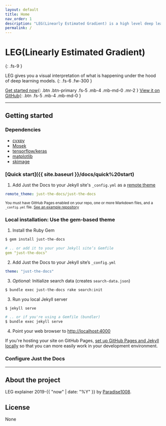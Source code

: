 ```yaml
---
layout: default
title: Home
nav_order: 1
description: "LEG(Linearly Estimated Gradient) is a high level deep learning model explainer."
permalink: /
---
```


# LEG(Linearly Estimated Gradient)
{: .fs-9 }

LEG gives you a visual interpretation of what is happening under the hood of deep learning models.
{: .fs-6 .fw-300 }

[Get started now](#getting-started){: .btn .btn-primary .fs-5 .mb-4 .mb-md-0 .mr-2 } [View it on GitHub](https://github.com/Paradise1008/LEG){: .btn .fs-5 .mb-4 .mb-md-0 }

---

## Getting started

### Dependencies

* [cvxpy](https://github.com/cvxgrp/cvxpy) 
* [Mosek](https://www.mosek.com/documentation/)
* [tensorflow/keras](https://www.tensorflow.org/)
* [matplotlib](https://matplotlib.org/users/installing.html)
* [skimage](https://github.com/scikit-image/scikit-image)

### [Quick start]({{ site.baseurl }}/docs/quick%20start)

1. Add Just the Docs to your Jekyll site's `_config.yml` as a [remote theme](https://blog.github.com/2017-11-29-use-any-theme-with-github-pages/)

```yaml
remote_theme: just-the-docs/just-the-docs
```

<small>You must have GitHub Pages enabled on your repo, one or more Markdown files, and a `_config.yml` file. [See an example repository](https://github.com/pmarsceill/jtd-remote)</small>

### Local installation: Use the gem-based theme

1. Install the Ruby Gem
  ```bash
  $ gem install just-the-docs
  ```
  ```yaml
  # .. or add it to your your Jekyll site’s Gemfile
  gem "just-the-docs"
  ```

2. Add Just the Docs to your Jekyll site’s `_config.yml`
  ```yaml
  theme: "just-the-docs"
  ```

3. _Optional:_ Initialize search data (creates `search-data.json`)
  ```bash
  $ bundle exec just-the-docs rake search:init
  ```

3. Run you local Jekyll server
  ```bash
  $ jekyll serve
  ```
  ```bash
  # .. or if you're using a Gemfile (bundler)
  $ bundle exec jekyll serve
  ```

4. Point your web browser to [http://localhost:4000](http://localhost:4000)

If you're hosting your site on GitHub Pages, [set up GitHub Pages and Jekyll locally](https://help.github.com/en/articles/setting-up-your-github-pages-site-locally-with-jekyll) so that you can more easily work in your development environment.

### Configure Just the Docs



---

## About the project

LEG explainer 2019-{{ "now" | date: "%Y" }} by [Paradise1008](https://github.com/Paradise1008).

## License

None

